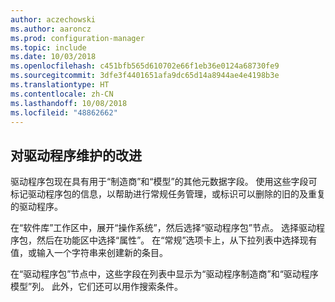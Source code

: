 ```yaml
---
author: aczechowski
ms.author: aaroncz
ms.prod: configuration-manager
ms.topic: include
ms.date: 10/03/2018
ms.openlocfilehash: c451bfb565d610702e66f1eb36e0124a68730fe9
ms.sourcegitcommit: 3dfe3f4401651afa9dc65d14a8944ae4e4198b3e
ms.translationtype: HT
ms.contentlocale: zh-CN
ms.lasthandoff: 10/08/2018
ms.locfileid: "48862662"
---
```

## <a name="bkmk_drivers"></a> 对驱动程序维护的改进
<!--1358270-->

驱动程序包现在具有用于“制造商”和“模型”的其他元数据字段。 使用这些字段可标记驱动程序包的信息，以帮助进行常规任务管理，或标识可以删除的旧的及重复的驱动程序。

在“软件库”工作区中，展开“操作系统”，然后选择“驱动程序包”节点。 选择驱动程序包，然后在功能区中选择“属性”。 在“常规”选项卡上，从下拉列表中选择现有值，或输入一个字符串来创建新的条目。 

在“驱动程序包”节点中，这些字段在列表中显示为“驱动程序制造商”和“驱动程序模型”列。 此外，它们还可以用作搜索条件。 


